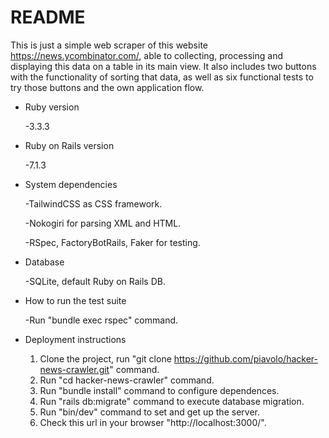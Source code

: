 # README

This is just a simple web scraper of this website https://news.ycombinator.com/, able to collecting, processing and displaying this data on a table in its main view.
It also includes two buttons with the functionality of sorting that data, as well as six functional tests to try those buttons and the own application flow.

* Ruby version 

  -3.3.3

* Ruby on Rails version

  -7.1.3

* System dependencies

  -TailwindCSS as CSS framework.

  -Nokogiri for parsing XML and HTML.

  -RSpec, FactoryBotRails, Faker for testing.

* Database

  -SQLite, default Ruby on Rails DB.

* How to run the test suite

  -Run "bundle exec rspec" command.

* Deployment instructions

  1. Clone the project, run "git clone https://github.com/piavolo/hacker-news-crawler.git" command.
  2. Run "cd hacker-news-crawler" command.
  3. Run "bundle install" command to configure dependences.
  4. Run "rails db:migrate" command to execute database migration.
  5. Run "bin/dev" command to set and get up the server.
  6. Check this url in your browser "http://localhost:3000/".
